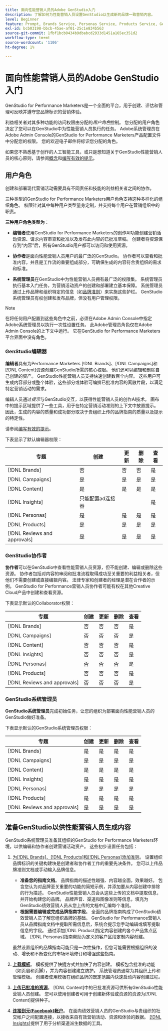 ```yaml
---
title: 面向性能营销人员的Adobe GenStudio入门
description: 了解如何为性能营销人员设置GenStudio以生成新的品牌一致营销内容。
level: Beginner
feature: Prompt, Brands Service, Personas Service, Products Service, Generative AI, Guidelines
exl-id: bcb03198-bbcb-45ae-af01-25c1e834b563
source-git-commit: 1fbf1bcb0434b9dbabcd2933d1451a165ec351d2
workflow-type: tm+mt
source-wordcount: '1106'
ht-degree: 1%

---
```


# 面向性能营销人员的Adobe GenStudio入门

GenStudio for Performance Marketers是一个全面的平台，用于创建、评估和管理可反映并遵守您品牌标识的营销体验。

利益相关者对其多种功能的访问权限由分配的&#x200B;_用户角色_&#x200B;控制。 您分配的用户角色决定了您可以在GenStudio中为性能营销人员执行的任务。 Adobe系统管理员在Adobe Admin Console的GenStudio for Performance Marketers产品配置文件中分配您的权限。 您的欢迎电子邮件将标识您分配的角色。

如果您不熟悉基于创作的人工智能工具，或只是想知道关于GenStudio性能营销人员的核心原则，请参阅[概念](concepts.md)和[编写有效的提示](effective-prompts.md)。

## 用户角色

创建和部署现代营销活动需要具有不同责任和技能的利益相关者之间的协作。

三种类型的GenStudio for Performance Marketers用户角色支持这种多样化的组织角色。 权限针对其中每种用户类型量身定制，并支持每个用户在营销组织中的职责。

**三种用户角色类型为**：

* **编辑者**&#x200B;使用GenStudio for Performance Marketers的创作AI功能创建营销活动资源、请求内容审查和批准以及发布此内容的已批准草稿。 创建者将资源保存到“内容”后，所有GenStudio用户都可以访问和使用资源。

* **协作者**&#x200B;是面向性能营销人员用户的最广泛的GenStudio。 协作者可以查看和批准内容，并且是工作流的重要组成部分，可确保生成的内容符合贵组织的需求和标准。

* **系统管理员**&#x200B;在GenStudio中为性能营销人员拥有最广泛的权限集。 系统管理员执行基本入门任务，为营销活动资产的创建和部署建立基本保障。 系统管理员通过上传品牌和组织特定的信息（如[品牌准则](/help/user-guide/guidelines/overview.md)）来实施这些护栏。 GenStudio系统管理员有权创建和发布品牌，但没有用户管理权限。

>[!NOTE]
>在将任何用户配置到这些角色中之前，必须在Adobe Admin Console中指定Adobe系统管理员以执行一次性设置任务。 此Adobe管理员角色仅在Adobe Admin Console的上下文中运行。 它在GenStudio for Performance Marketers平台界面中没有角色。

### GenStudio编辑器

**编辑者**&#x200B;具有为Performance Marketers [!DNL Brands]、[!DNL Campaigns]和[!DNL Content]资源创建GenStudio所需的核心权限。 他们还可以编辑和删除自己创建的资产。 GenStudio性能营销人员支持快速创建数百个内容。 这些用户可生成内容部分或整个体验，这些部分或体验可编排已批准内容的离散片段，以满足特定营销活动的需求。

编辑人员通过&#x200B;_提示_&#x200B;与GenStudio交互，以获得性能营销人员的创作AI技术。 画布中的提示区域提供了一些工具，用于在特定营销活动准则的上下文中放置提示。 因此，生成的内容的质量和成功部分取决于贵组织上传的品牌指南的质量以及提示的特定性。

请参阅[编写有效的提示](effective-prompts.md)。

下表显示了默认编辑器权限：

| 专题 | 创建 | 更新 | 删除 | 查看 |
|-----------|----------------|----------------|----------------|----------------|
| [!DNL Brands] | 否 | 否 | 否 | 是 |
| [!DNL Campaigns] | 是 | 是 | 是 | 是 |
| [!DNL Content] | 是 | 是 | 是 | 是 |
| [!DNL Insights] | 只能配置ad连接器 |    |     | 是 |
| [!DNL Personas] | 是 | 是 | 是 | 是 |
| [!DNL Products] | 是 | 是 | 是 | 是 |
| [!DNL Reviews and approvals] | 是 | 是 | 是 | 是 |

### GenStudio协作者

**协作者**&#x200B;可以在GenStudio中查看性能营销人员资源，但不能创建、编辑或删除这些资源。 协作者包括对内容的审阅和批准流程取得成功至关重要的利益相关者，但他们不需要创建或直接编辑内容。 法律专家和创建者的经理是潜在合作者的示例。 GenStudio for Performance营销人员协作者可能有权在其他Creative Cloud产品中创建和查看资源。

下表显示默认的Collaborator权限：

| 专题 | 创建 | 更新 | 删除 | 查看 |
|-----------|----------------|----------------|----------------|----------------|
| [!DNL Brands] | 否 | 否 | 否 | 是 |
| [!DNL Campaigns] | 否 | 否 | 否 | 是 |
| [!DNL Content] | 否 | 否 | 否 | 是 |
| [!DNL Insights] | 否 | 否 | 否 | 是 |
| [!DNL Personas] | 否 | 否 | 否 | 是 |
| [!DNL Products] | 否 | 否 | 否 | 是 |
| [!DNL Reviews and approvals] | 否 | 否 | 否 | 是 |

### GenStudio系统管理员

**GenStudio系统管理员**&#x200B;完成初始任务，让您的组织为部署面向性能营销人员的GenStudio做好准备。

下表显示默认的GenStudio系统管理员权限：

| 专题 | 创建 | 更新 | 删除 | 查看 |
|-----------|----------------|----------------|----------------|----------------|
| [!DNL Brands] | 是 | 是 | 是 | 是 |
| [!DNL Campaigns] | 是 | 是 | 是 | 是 |
| [!DNL Content] | 是 | 是 | 是 | 是 |
| [!DNL Insights] | 是 | 是 | 是 | 是 |
| [!DNL Personas] | 是 | 是 | 是 | 是 |
| [!DNL Products] | 是 | 是 | 是 | 是 |
| [!DNL Reviews and approvals] | 是 | 是 | 是 | 是 |


## 准备GenStudio以供性能营销人员生成内容

GenStudio系统管理员准备其组织的GenStudio for Performance Marketers环境，以供编辑和协作者创建营销活动资产。 这些初步设置任务包括：

1. [为[!DNL Brands]、[!DNL Products]和[!DNL Personas]添加准则](./guidelines/overview.md)。 设置组织品牌标识的关键构建块是创建者和协作者工作的重要先决条件。 您可以上传品牌准则文档或手动输入品牌信息。
   * **准备您的指南文档**。 品牌指南的描述性越强、内容越全面，效果越好。 包含您认为对品牌至关重要的功能的简短示例，并添加要从内容创建中排除的行为描述。 GenStudio性能营销人员会从这些上传的文档中提取信息，并开始构建您的品牌。 品牌声音、渠道和图像准则等信息，填充为GenStudio绩效营销人员从您上传的文档中汇编每个准则。
   * **根据需要编辑或完成品牌指南字段**。 全面的品牌指南构成了GenStudio绩效营销人员了解您组织品牌的基础。 GenStudio for Performance营销人员从品牌指南文档中提取所需信息后，系统会提示您手动编辑或填写提取信息的字段。 通过添加[!DNL Product]指定内容创建的各个产品焦点区域。 [!DNL Personas]指南帮助为定义的客户区段定制内容创建。

   虽然设置组织的品牌指南可能只是一次性操作，但您可能需要根据组织的波动、增长和不断变化的市场环境修订和增强这些指南。

1. **[上载模板](./content/use-templates.md)**。 模板提供了快捷方式并加快了内容创建。 模板包含批准的功能（如页眉和页脚），并为内容创建建立防护。 系统管理员通常为其组织上传和管理模板。 创建者使用模板在组织品牌的既定范围内快速启动内容创建过程。

1. **[上传已批准的资源](./content/manage-assets.md)**。 [!DNL Content]中的已批准资源可供所有GenStudio性能营销人员创建。 您可以使用创建者可用于创建新体验或资源的资源为[!DNL Content]提供种子。

1. **[连接到元(Facebook)帐户](./insights/connect-channel.md)**。 在面向绩效营销人员的GenStudio与贵组织的社交帐户之间配置连接，以接收来自有效营销活动、资源和体验的数据。 [[!DNL Insights]](./insights/overview.md)提供了用于分析渠道派生数据的工具。
